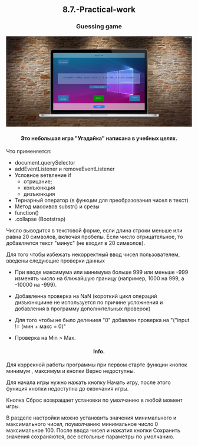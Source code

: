 ## <p align='center'>8.7.-Practical-work</p>
### <p align='center'>Guessing game</p>
<img src='screencapture-127.png'>

#### <p align='center'> Это небольшая игра "Угадайка" написана в учебных целях.</p>
Что применяется:

* document.querySelector
* addEventListener и removeEventListener
* Условное ветвление if
    * отрицание;
    * конъюнкция
    * дизъюнкция
* Тернарный оператор (в функции для преобразования чисел в текст)
* Метод массивов substr() и срезы
* function()
* .collapse (Bootstrap)

Число выводится в текстовой форме, если длина строки меньше или равна 20 символов, включая пробелы. Если число отрицательное, то добавляется текст "минус" (не входит в 20 символов).

Для того чтобы избежать некорректный ввод чисел пользователем, введены следующие проверки данных

- При вводе максимума или минимума больше 999 или меньше -999 изменять число на ближайшую границу (например, 1000 на 999, а -10000 на -999).

- Добавленна проверка на NaN (короткий цикл операций дизъюнкциине не используется по причине усложнения и добавления в программу дополнительных проверок)

- Для того чтобы не было делениея "0" добавлен проверка на "("input != (мин + макс = 0)"

- Проверка на Min > Max. 

#### <p align='center'>Info.</p>

Для коррекной работы программы при первом старте функции кнопок минимум , максимум и кнопки Верно недоступны.

Для начала игры нужно нажать кнопку Начать игру, после этого функция кнопки недоступна до окончания игры.

Кнопка Сброс возвращает установки по умолчанию в любой момент игры.

В разделе настройки можно установить значения минимального и максимального чисел, поумолчанию минимальное число 0 максимальное 100. После ввода чисел и нажатия кнопки Сохранить значения сохраняются, все остольные параметры по умолчанию.